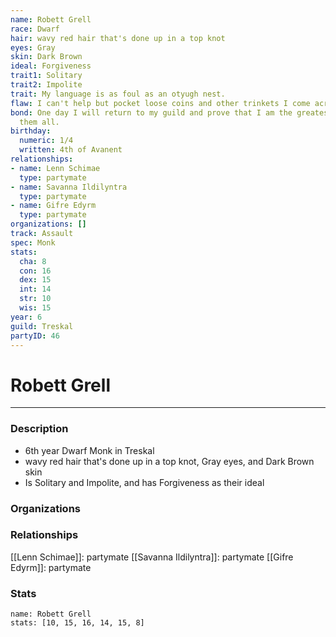 ```yaml
---
name: Robett Grell
race: Dwarf
hair: wavy red hair that's done up in a top knot
eyes: Gray
skin: Dark Brown
ideal: Forgiveness
trait1: Solitary
trait2: Impolite
trait: My language is as foul as an otyugh nest.
flaw: I can't help but pocket loose coins and other trinkets I come across.
bond: One day I will return to my guild and prove that I am the greatest artisan of
  them all.
birthday:
  numeric: 1/4
  written: 4th of Avanent
relationships:
- name: Lenn Schimae
  type: partymate
- name: Savanna Ildilyntra
  type: partymate
- name: Gifre Edyrm
  type: partymate
organizations: []
track: Assault
spec: Monk
stats:
  cha: 8
  con: 16
  dex: 15
  int: 14
  str: 10
  wis: 15
year: 6
guild: Treskal
partyID: 46
---
```

# Robett Grell
---
### Description
- 6th year Dwarf Monk in Treskal
- wavy red hair that's done up in a top knot, Gray eyes, and Dark Brown skin
- Is Solitary and Impolite, and has Forgiveness as their ideal

### Organizations
### Relationships
[[Lenn Schimae]]: partymate
[[Savanna Ildilyntra]]: partymate
[[Gifre Edyrm]]: partymate
### Stats
```statblock
name: Robett Grell
stats: [10, 15, 16, 14, 15, 8]
```